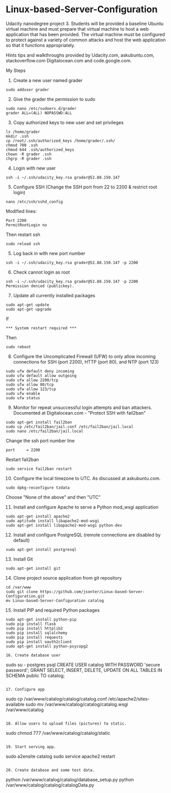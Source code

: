 # Linux-based-Server-Configuration
Udacity nanodegree project 3. Students will be provided a baseline Ubuntu virtual machine and must prepare that virtual machine to host a web application that has been provided. The virtual machine must be configured to protect against a variety of common attacks and host the web application so that it functions appropriately.

Hints tips and walkthroughs provided by Udacity.com, askubuntu.com, stackoverflow.com Digitalocean.com and code.google.com.

My Steps

1. Create a new user named grader
```
sudo adduser grader
```

2. Give the grader the permission to sudo
```
sudo nano /etc/sudoers.d/grader
grader ALL=(ALL) NOPASSWD:ALL
```

3. Copy authorized keys to new user and set privileges
```
ls /home/grader
mkdir .ssh
cp /root/.ssh/authorized_keys /home/grader/.ssh/
chmod 700 .ssh
chmod 644 .ssh/authorized_keys
chown -R grader .ssh
chgrp -R grader .ssh
```

4. Login with new user
```
ssh -i ~/.ssh/udacity_key.rsa grader@52.88.150.147
```

5. Configure SSH (Change the SSH port from 22 to 2200 & restrict root login)
```
nano /etc/ssh/sshd_config
```
Modified lines:
```
Port 2200
PermitRootLogin no
```
Then restart ssh
```
sudo reload ssh
```

5. Log back in with new port number
```
ssh -i ~/.ssh/udacity_key.rsa grader@52.88.150.147 -p 2200
```

6. Check cannot login as root
```
ssh -i ~/.ssh/udacity_key.rsa grader@52.88.150.147 -p 2200
Permission denied (publickey).
```

7. Update all currently installed packages
```
sudo apt-get update
sudo apt-get upgrade
```
If
```
*** System restart required ***
```
Then
```
sudo reboot
```

8. Configure the Uncomplicated Firewall (UFW) to only allow incoming connections for SSH (port 2200), HTTP (port 80), and NTP (port 123)
```
sudo ufw default deny incoming
sudo ufw default allow outgoing
sudo ufw allow 2200/tcp
sudo ufw allow 80/tcp
sudo ufw allow 123/tcp
sudo ufw enable
sudo ufw status
```

9. Monitor for repeat unsuccessful login attempts and ban attackers.
Documented at Digitalocean.com - "Protect SSH with fail2ban"
```
sudo apt-get install fail2ban
sudo cp /etc/fail2ban/jail.conf /etc/fail2ban/jail.local
sudo nano /etc/fail2ban/jail.local
```
Change the ssh port number line
```
port     = 2200
```
Restart fail2ban
```
sudo service fail2ban restart
```

10. Configure the local timezone to UTC. As discussed at askubuntu.com.
```
sudo dpkg-reconfigure tzdata
```
Choose "None of the above" and then "UTC"

11. Install and configure Apache to serve a Python mod_wsgi application
```
sudo apt-get install apache2
sudo aptitude install libapache2-mod-wsgi
sudo apt-get install libapache2-mod-wsgi python-dev
```

12. Install and configure PostgreSQL (remote connections are disabled by default)
```
sudo apt-get install postgresql
```

13. Install Git
```
sudo apt-get install git

```

14. Clone project source application from git repository
```
cd /var/www
sudo git clone https://github.com/jsonter/Linux-based-Server-Configuration.git
mv Linux-based-Server-Configuration catalog
```

15. Install PIP and required Python packages
```
sudo apt-get install python-pip
sudo pip install flask
sudo pip install httplib2
sudo pip install sqlalchemy
sudo pip install requests
sudo pip install oauth2client
sudo apt-get install python-psycopg2

16. Create database user
```
sudo su - postgres
psql
CREATE USER catalog WITH PASSWORD 'secure password';
GRANT SELECT, INSERT, DELETE, UPDATE ON ALL TABLES IN SCHEMA public TO catalog;
```

17. Configure app
```
sudo cp /var/www/catalog/catalog/catalog.conf /etc/apache2/sites-available
sudo mv /var/www/catalog/catalog/catalog.wsgi /var/www/catalog

```

18. Allow users to upload files (pictures) to static.
```
sudo chmod 777 /var/www/catalog/catalog/static
```

19. Start serving app.
```
sudo a2ensite catalog
sudo service apache2 restart
```

20. Create database and some test data.
```
python /var/www/catalog/catalog/database_setup.py
python /var/www/catalog/catalog/catalogData.py
```
